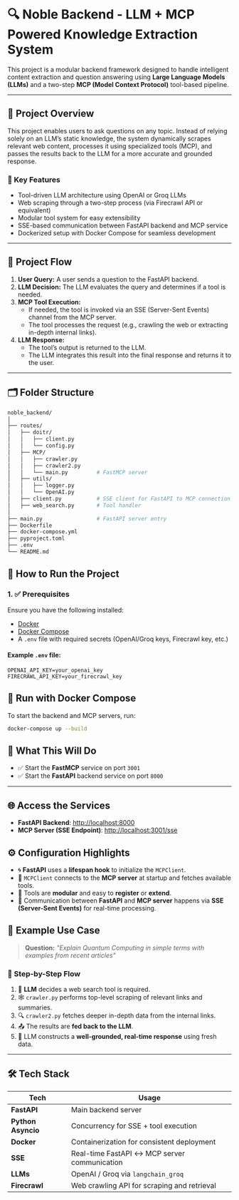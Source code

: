 # 🔍 Noble Backend - LLM + MCP Powered Knowledge Extraction System

This project is a modular backend framework designed to handle intelligent content extraction and question answering using **Large Language Models (LLMs)** and a two-step **MCP (Model Context Protocol)** tool-based pipeline.

---

## 🧠 Project Overview

This project enables users to ask questions on any topic. Instead of relying solely on an LLM’s static knowledge, the system dynamically scrapes relevant web content, processes it using specialized tools (MCP), and passes the results back to the LLM for a more accurate and grounded response.

### 📌 Key Features

- Tool-driven LLM architecture using OpenAI or Groq LLMs
- Web scraping through a two-step process (via Firecrawl API or equivalent)
- Modular tool system for easy extensibility
- SSE-based communication between FastAPI backend and MCP service
- Dockerized setup with Docker Compose for seamless development

---

## 🧭 Project Flow

1. **User Query:** A user sends a question to the FastAPI backend.
2. **LLM Decision:** The LLM evaluates the query and determines if a tool is needed.
3. **MCP Tool Execution:**
   - If needed, the tool is invoked via an SSE (Server-Sent Events) channel from the MCP server.
   - The tool processes the request (e.g., crawling the web or extracting in-depth internal links).
4. **LLM Response:**
   - The tool’s output is returned to the LLM.
   - The LLM integrates this result into the final response and returns it to the user.

---

## 🗂️ Folder Structure

```bash
noble_backend/
│
├── routes/
│   ├── doitr/
│   │   ├── client.py
│   │   └── config.py
│   ├── MCP/
│   │   ├── crawler.py
│   │   ├── crawler2.py
│   │   └── main.py         # FastMCP server
│   ├── utils/
│   │   ├── logger.py
│   │   └── OpenAI.py
│   ├── client.py           # SSE client for FastAPI to MCP connection
│   ├── web_search.py       # Tool handler
│
├── main.py                 # FastAPI server entry
├── Dockerfile
├── docker-compose.yml
├── pyproject.toml
├── .env
└── README.md
```

## 🚀 How to Run the Project

### 1. ✅ Prerequisites

Ensure you have the following installed:

- [Docker](https://www.docker.com/)
- [Docker Compose](https://docs.docker.com/compose/)
- A `.env` file with required secrets (OpenAI/Groq keys, Firecrawl key, etc.)

#### Example `.env` file:

```env
OPENAI_API_KEY=your_openai_key
FIRECRAWL_API_KEY=your_firecrawl_key

```
## 🐳 Run with Docker Compose

To start the backend and MCP servers, run:

```bash
docker-compose up --build
```
## 🔧 What This Will Do

- ✅ Start the **FastMCP** service on port `3001`
- ✅ Start the **FastAPI** backend service on port `8000`

---

## 🌐 Access the Services

- **FastAPI Backend**: [http://localhost:8000](http://localhost:8000)
- **MCP Server (SSE Endpoint)**: [http://localhost:3001/sse](http://localhost:3001/sse)


## ⚙️ Configuration Highlights

- 🌀 **FastAPI** uses a **lifespan hook** to initialize the `MCPClient`.
- 🔗 `MCPClient` connects to the **MCP server** at startup and fetches available tools.
- 🧩 Tools are **modular** and easy to **register** or **extend**.
- 🔄 Communication between **FastAPI** and **MCP server** happens via **SSE (Server-Sent Events)** for real-time processing.

## 🧪 Example Use Case

> **Question:** _"Explain Quantum Computing in simple terms with examples from recent articles"_

### 🔁 Step-by-Step Flow

1. 🧠 **LLM** decides a web search tool is required.
2. 🕸️ `crawler.py` performs top-level scraping of relevant links and summaries.
3. 🔍 `crawler2.py` fetches deeper in-depth data from the internal links.
4. 📤 The results are **fed back to the LLM**.
5. 🧾 LLM constructs a **well-grounded, real-time response** using fresh data.

---

## 🛠️ Tech Stack

| Tech              | Usage                                              |
|-------------------|----------------------------------------------------|
| **FastAPI**       | Main backend server                                |
| **Python Asyncio**| Concurrency for SSE + tool execution               |
| **Docker**        | Containerization for consistent deployment         |
| **SSE**           | Real-time FastAPI ↔ MCP server communication       |
| **LLMs**          | OpenAI / Groq via `langchain_groq`                 |
| **Firecrawl**     | Web crawling API for scraping and retrieval        |

